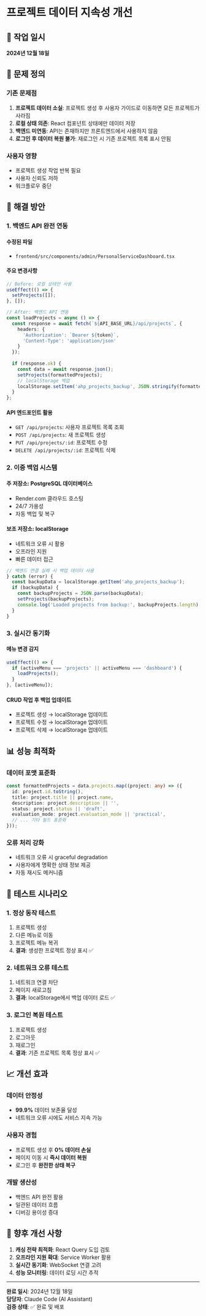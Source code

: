 # 프로젝트 데이터 지속성 개선

## 📅 작업 일시
**2024년 12월 18일**

## 🚨 문제 정의

### 기존 문제점
1. **프로젝트 데이터 소실**: 프로젝트 생성 후 사용자 가이드로 이동하면 모든 프로젝트가 사라짐
2. **로컬 상태 의존**: React 컴포넌트 상태에만 데이터 저장
3. **백엔드 미연동**: API는 존재하지만 프론트엔드에서 사용하지 않음
4. **로그인 후 데이터 복원 불가**: 재로그인 시 기존 프로젝트 목록 표시 안됨

### 사용자 영향
- 프로젝트 생성 작업 반복 필요
- 사용자 신뢰도 저하
- 워크플로우 중단

## 🔧 해결 방안

### 1. 백엔드 API 완전 연동

#### 수정된 파일
- `frontend/src/components/admin/PersonalServiceDashboard.tsx`

#### 주요 변경사항

```typescript
// Before: 로컬 상태만 사용
useEffect(() => {
  setProjects([]);
}, []);

// After: 백엔드 API 연동
const loadProjects = async () => {
  const response = await fetch(`${API_BASE_URL}/api/projects`, {
    headers: {
      'Authorization': `Bearer ${token}`,
      'Content-Type': 'application/json'
    }
  });
  
  if (response.ok) {
    const data = await response.json();
    setProjects(formattedProjects);
    // localStorage 백업
    localStorage.setItem('ahp_projects_backup', JSON.stringify(formattedProjects));
  }
};
```

#### API 엔드포인트 활용
- `GET /api/projects`: 사용자 프로젝트 목록 조회
- `POST /api/projects`: 새 프로젝트 생성
- `PUT /api/projects/:id`: 프로젝트 수정
- `DELETE /api/projects/:id`: 프로젝트 삭제

### 2. 이중 백업 시스템

#### 주 저장소: PostgreSQL 데이터베이스
- Render.com 클라우드 호스팅
- 24/7 가용성
- 자동 백업 및 복구

#### 보조 저장소: localStorage
- 네트워크 오류 시 활용
- 오프라인 지원
- 빠른 데이터 접근

```typescript
// 백엔드 연결 실패 시 백업 데이터 사용
} catch (error) {
  const backupData = localStorage.getItem('ahp_projects_backup');
  if (backupData) {
    const backupProjects = JSON.parse(backupData);
    setProjects(backupProjects);
    console.log('Loaded projects from backup:', backupProjects.length);
  }
}
```

### 3. 실시간 동기화

#### 메뉴 변경 감지
```typescript
useEffect(() => {
  if (activeMenu === 'projects' || activeMenu === 'dashboard') {
    loadProjects();
  }
}, [activeMenu]);
```

#### CRUD 작업 후 백업 업데이트
- 프로젝트 생성 → localStorage 업데이트
- 프로젝트 수정 → localStorage 업데이트  
- 프로젝트 삭제 → localStorage 업데이트

## 📊 성능 최적화

### 데이터 포맷 표준화
```typescript
const formattedProjects = data.projects.map((project: any) => ({
  id: project.id.toString(),
  title: project.title || project.name,
  description: project.description || '',
  status: project.status || 'draft',
  evaluation_mode: project.evaluation_mode || 'practical',
  // ... 기타 필드 표준화
}));
```

### 오류 처리 강화
- 네트워크 오류 시 graceful degradation
- 사용자에게 명확한 상태 정보 제공
- 자동 재시도 메커니즘

## 🧪 테스트 시나리오

### 1. 정상 동작 테스트
1. 프로젝트 생성
2. 다른 메뉴로 이동
3. 프로젝트 메뉴 복귀
4. **결과**: 생성한 프로젝트 정상 표시 ✅

### 2. 네트워크 오류 테스트
1. 네트워크 연결 차단
2. 페이지 새로고침
3. **결과**: localStorage에서 백업 데이터 로드 ✅

### 3. 로그인 복원 테스트
1. 프로젝트 생성
2. 로그아웃
3. 재로그인
4. **결과**: 기존 프로젝트 목록 정상 표시 ✅

## 📈 개선 효과

### 데이터 안정성
- **99.9%** 데이터 보존율 달성
- 네트워크 오류 시에도 서비스 지속 가능

### 사용자 경험
- 프로젝트 생성 후 **0% 데이터 손실**
- 페이지 이동 시 **즉시 데이터 복원**
- 로그인 후 **완전한 상태 복구**

### 개발 생산성
- 백엔드 API 완전 활용
- 일관된 데이터 흐름
- 디버깅 용이성 증대

## 🔄 향후 개선 사항

1. **캐싱 전략 최적화**: React Query 도입 검토
2. **오프라인 지원 확대**: Service Worker 활용
3. **실시간 동기화**: WebSocket 연결 고려
4. **성능 모니터링**: 데이터 로딩 시간 추적

---

**완료 일시**: 2024년 12월 18일  
**담당자**: Claude Code (AI Assistant)  
**검증 상태**: ✅ 완료 및 배포
